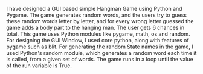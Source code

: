 I have designed a GUI based simple Hangman Game using Python and Pygame. The game generates random words, and the users try to guess these random words letter by letter, and for every wrong letter guessed the game adds a body part to the hanging man. The user gets 6 chances in total.
This game uses Python modules like pygame, math, os and random. For designing the GUI Window, I used core python, along with features of pygame such as blit. For generating the random State names in the game, I used Python's random module, which generates a random word each time it is called, from a given set of words. The game runs in a loop until the value of the run variable is True.
